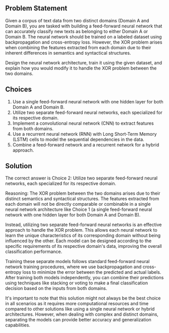  ## Problem Statement

Given a corpus of text data from two distinct domains (Domain A and Domain B), you are tasked with building a feed-forward neural network that can accurately classify new texts as belonging to either Domain A or Domain B. The neural network should be trained on a labeled dataset using backpropagation and cross-entropy loss. However, the XOR problem arises when combining the features extracted from each domain due to their inherent differences in semantics and syntactical structures.

Design the neural network architecture, train it using the given dataset, and explain how you would modify it to handle the XOR problem between the two domains.

## Choices
1. Use a single feed-forward neural network with one hidden layer for both Domain A and Domain B.
2. Utilize two separate feed-forward neural networks, each specialized for its respective domain.
3. Implement a convolutional neural network (CNN) to extract features from both domains.
4. Use a recurrent neural network (RNN) with Long Short-Term Memory (LSTM) cells to model the sequential dependencies in the data.
5. Combine a feed-forward network and a recurrent network for a hybrid approach.

## Solution

The correct answer is Choice 2: Utilize two separate feed-forward neural networks, each specialized for its respective domain.

Reasoning:
The XOR problem between the two domains arises due to their distinct semantics and syntactical structures. The features extracted from each domain will not be directly comparable or combinable in a single neural network architecture like Choice 1 (a single feed-forward neural network with one hidden layer for both Domain A and Domain B).

Instead, utilizing two separate feed-forward neural networks is an effective approach to handle the XOR problem. This allows each neural network to learn the unique characteristics of its corresponding domain without being influenced by the other. Each model can be designed according to the specific requirements of its respective domain's data, improving the overall classification performance.

Training these separate models follows standard feed-forward neural network training procedures, where we use backpropagation and cross-entropy loss to minimize the error between the predicted and actual labels. After training both models independently, you can combine their predictions using techniques like stacking or voting to make a final classification decision based on the inputs from both domains.

It's important to note that this solution might not always be the best choice in all scenarios as it requires more computational resources and time compared to other solutions like using a single neural network or hybrid architectures. However, when dealing with complex and distinct domains, separating the models can provide better accuracy and generalization capabilities.